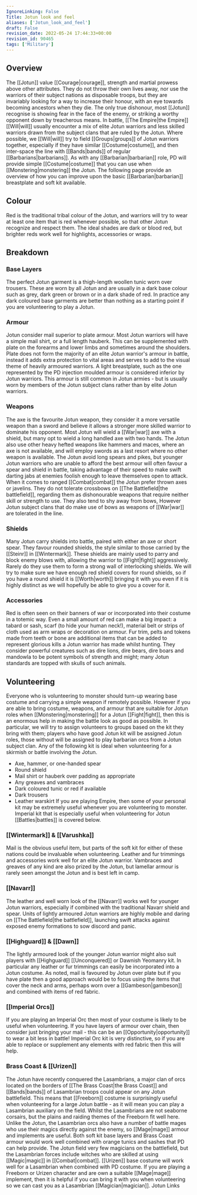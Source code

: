 ```yaml
---
IgnoreLinking: False
Title: Jotun look and feel
aliases: ['Jotun_look_and_feel']
draft: False
revision_date: 2022-05-24 17:44:33+00:00
revision_id: 90465
tags: ['Military']
---
```


## Overview
The [[Jotun]] value [[Courage|courage]], strength and martial prowess above other attributes. They do not throw their own lives away, nor use the warriors of their subject nations as disposable troops, but they are invariably looking for a way to increase their honour, with an eye towards becoming ancestors when they die. The only true dishonour, most [[Jotun]] recognise is showing fear in the face of the enemy, or striking a worthy opponent down by treacherous means.
In battle, [[The Empire|the Empire]] [[Will|will]] usually encounter a mix of elite Jotun warriors and less skilled warriors drawn from the subject clans that are ruled by the Jotun. Where possible, we [[Will|will]] try to field [[Groups|groups]] of Jotun warriors together, especially if they have similar [[Costume|costume]], and then inter-space the line with [[Bands|bands]] of regular [[Barbarians|barbarians]].
As with any [[Barbarian|barbarian]] role, PD will provide simple [[Costume|costume]] that you can use when [[Monstering|monstering]] the Jotun. The following page provide an overview of how you can improve upon the basic [[Barbarian|barbarian]] breastplate and soft kit available.
## Colour
Red is the traditional tribal colour of the Jotun, and warriors will try to wear at least one item that is red whenever possible, so that other Jotun recognize and respect them. The ideal shades are dark or blood red, but brighter reds work well for highlights, accessories or wraps.
## Breakdown
### Base Layers
The perfect Jotun garment is a thigh-length woollen tunic worn over trousers. These are worn by all Jotun and are usually in a dark base colour such as grey, dark green or brown or in a dark shade of red. In practice any dark coloured base garments are better than nothing as a starting point if you are volunteering to play a Jotun.
### Armour
Jotun consider mail superior to plate armour. Most Jotun warriors will have a simple mail shirt, or a full length hauberk. This can be supplemented with plate on the forearms and lower limbs and sometimes around the shoulders. Plate does not form the majority of an elite Jotun warrior's armour in battle, instead it adds extra protection to vital areas and serves to add to the visual theme of heavily armoured warriors.
A light breastplate, such as the one represented by the PD injection moulded armour is considered inferior by Jotun warriors. This armour is still common in Jotun armies - but is usually worn by members of the Jotun subject clans rather than by elite Jotun warriors.
### Weapons
The axe is the favourite Jotun weapon, they consider it a more versatile weapon than a sword and believe it allows a stronger more skilled warrior to dominate his opponent. Most Jotun will wield a [[War|war]] axe with a shield, but many opt to wield a long handled axe with two hands. The Jotun also use other heavy hefted weapons like hammers and maces, where an axe is not available, and will employ swords as a last resort where no other weapon is available.
The Jotun avoid long spears and pikes, but younger Jotun warriors who are unable to afford the best armour will often favour a spear and shield in battle, taking advantage of their speed to make swift darting jabs at enemies foolish enough to leave themselves open to attack.
When it comes to ranged [[Combat|combat]] the Jotun prefer thrown axes or javelins. They do not tolerate crossbows on [[The Battlefield|the battlefield]], regarding them as dishonourable weapons that require neither skill or strength to use. They also tend to shy away from bows, However Jotun subject clans that do make use of bows as weapons of [[War|war]] are tolerated in the line.
### Shields
Many Jotun carry shields into battle, paired with either an axe or short spear. They favour rounded shields, the style similar to those carried by the [[Steinr]] in [[Wintermark]]. These shields are mainly used to parry and block enemy blows with, allowing the warrior to [[Fight|fight]] aggressively. Rarely do they use them to form a strong wall of interlocking shields.
We will try to make sure we have enough red shield covers for round shields, so if you have a round shield it is [[Worth|worth]] bringing it with you even if it is highly distinct as we will hopefully be able to give you a cover for it.
### Accessories
Red is often seen on their banners of war or incorporated into their costume in a totemic way. Even a small amount of red can make a big impact: a tabard or sash, scarf (to hide your human neck!), material belt or strips of cloth used as arm wraps or decoration on armour.
Fur trim, pelts and tokens made from teeth or bone are additional items that can be added to represent glorious kills a Jotun warrior has made whilst hunting. They consider powerful creatures such as dire lions, dire bears, dire boars and mandowla to be potent symbols of strength and might; many Jotun standards are topped with skulls of such animals.
## Volunteering
Everyone who is volunteering to monster should turn-up wearing base costume and carrying a simple weapon if remotely possible. However if you are able to bring costume, weapons, and armour that are suitable for Jotun roles when [[Monstering|monstering]] for a Jotun [[Fight|fight]], then this is an enormous help in making the battle look as good as possible. In particular, we will try to assign volunteers to groups based on the kit they bring with them; players who have good Jotun kit will be assigned Jotun roles, those without will be assigned to play barbarian orcs from a Jotun subject clan.
Any of the following kit is ideal when volunteering for a skirmish or battle involving the Jotun.
* Axe, hammer, or one-handed spear
* Round shield
* Mail shirt or hauberk over padding as appropriate
* Any greaves and vambraces
* Dark coloured tunic or red if available
* Dark trousers
* Leather warskirt
If you are playing Empire, then some of your personal kit may be extremely useful whenever you are volunteering to monster. Imperial kit that is especially useful when volunteering for Jotun [[Battles|battles]] is covered below.
### [[Wintermark]] & [[Varushka]]
Mail is the obvious useful item, but parts of the soft kit for either of these nations could be invaluable when volunteering. Leather and fur trimmings and accessories work well for an elite Jotun warrior. Vambraces and greaves of any kind are also prized by the Jotun, but lamellar armour is rarely seen amongst the Jotun and is best left in camp.
### [[Navarr]]
The leather and well worn look of the [[Navarr]] works well for younger Jotun warriors, especially if combined with the traditional Navarr shield and spear. Units of lightly armoured Jotun warriors are highly mobile and daring on [[The Battlefield|the battlefield]], launching swift attacks against exposed enemy formations to sow discord and panic. 
### [[Highguard]] & [[Dawn]]
The lightly armoured look of the younger Jotun warrior might also suit players with [[Highguard]] [[Unconquered]] or Dawnish Yeomanry kit. In particular any leather or fur trimmings can easily be incorporated into a Jotun costume. As noted, mail is favoured by Jotun over plate but if you have plate then a good approach would be to focus using the items that cover the neck and arms, perhaps worn over a [[Gambeson|gambeson]] and combined with items of red fabric. 
### [[Imperial Orcs]]
If you are playing an Imperial Orc then most of your costume is likely to be useful when volunteering. If you have layers of armour over chain, then consider just bringing your mail - this can be an [[Opportunity|opportunity]] to wear a bit less in battle! Imperial Orc kit is very distinctive, so if you are able to replace or supplement any elements with red fabric then this will help.
### Brass Coast & [[Urizen]]
The Jotun have recently conquered the Lasambrians, a major clan of orcs located on the borders of [[The Brass Coast|the Brass Coast]] and [[Bands|bands]] of Lasambrian troops could appear on any Jotun battlefield. This means that [[Freeborn]] costume is surprisingly useful when volunteering for a large Jotun battle - as it will mean you can play a Lasambrian auxiliary on the field. Whilst the Lasambrians are not seaborne corsairs, but the plains and raiding themes of the Freeborn fit well here. Unlike the Jotun, the Lasambrian orcs also have a number of battle mages who use their magics directly against the enemy, so [[Mage|mage]] armour and implements are useful. Both soft kit base layers and Brass Coast armour would work well combined with orange tunics and sashes that PD can help provide.
The Jotun field very few magicians on the battlefield, but the Lasambrian forces include witches who are skilled at using [[Magic|magic]] in [[Combat|combat]]. [[Urizen]] base costume will work well for a Lasambrian when combined with PD costume. If you are playing a Freeborn or Urizen character and are own a suitable [[Mage|mage]] implement, then it is helpful if you can bring it with you when volunteering so we can cast you as a Lasambrian [[Magician|magician]].
Jotun Links